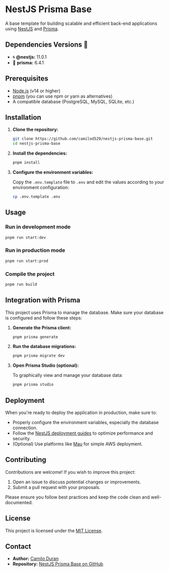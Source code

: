 # NestJS Prisma Base

A base template for building scalable and efficient back-end applications using [NestJS](https://nestjs.com) and [Prisma](https://www.prisma.io).

## Dependencies Versions 🚀

- 🌀 **@nestjs:** 11.0.1  
- 🔮 **prisma:** 6.4.1  

## Prerequisites

- [Node.js](https://nodejs.org) (v14 or higher)
- [pnpm](https://pnpm.io) (you can use npm or yarn as alternatives)
- A compatible database (PostgreSQL, MySQL, SQLite, etc.)

## Installation

1. **Clone the repository:**

   ```bash
   git clone https://github.com/camilod529/nestjs-prisma-base.git
   cd nestjs-prisma-base
   ```

2. **Install the dependencies:**

   ```bash
   pnpm install
   ```

3. **Configure the environment variables:**

   Copy the `.env.template` file to `.env` and edit the values according to your environment configuration:

   ```bash
   cp .env.template .env
   ```

## Usage

### Run in development mode

```bash
pnpm run start:dev
```

### Run in production mode

```bash
pnpm run start:prod
```

### Compile the project

```bash
pnpm run build
```

## Integration with Prisma

This project uses Prisma to manage the database. Make sure your database is configured and follow these steps:

1. **Generate the Prisma client:**

   ```bash
   pnpm prisma generate
   ```

2. **Run the database migrations:**

   ```bash
   pnpm prisma migrate dev
   ```

3. **Open Prisma Studio (optional):**

   To graphically view and manage your database data:

   ```bash
   pnpm prisma studio
   ```

## Deployment

When you're ready to deploy the application in production, make sure to:

- Properly configure the environment variables, especially the database connection.
- Follow the [NestJS deployment guides](https://docs.nestjs.com) to optimize performance and security.
- (Optional) Use platforms like [Mau](https://mau.nestjs.com) for simple AWS deployment.

## Contributing

Contributions are welcome! If you wish to improve this project:

1. Open an issue to discuss potential changes or improvements.
2. Submit a pull request with your proposals.

Please ensure you follow best practices and keep the code clean and well-documented.

## License

This project is licensed under the [MIT License](LICENSE).

## Contact

- **Author:** [Camilo Duran](https://github.com/camilod529)
- **Repository:** [NestJS Prisma Base on GitHub](https://github.com/camilod529/nestjs-prisma-base)